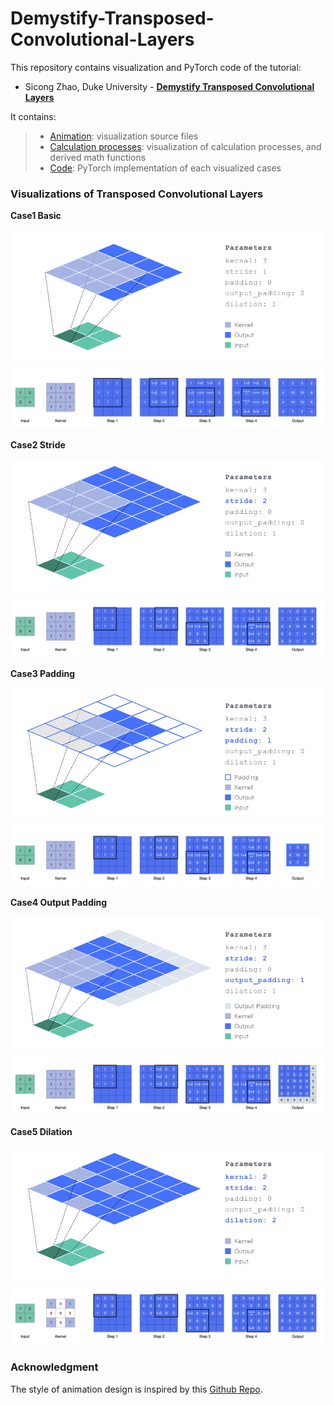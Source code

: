 # Demystify-Transposed-Convolutional-Layers

This repository contains visualization and PyTorch code of the tutorial: 

* Sicong Zhao, Duke University - **[Demystify Transposed Convolutional Layers](https://medium.com/@luo9137/demystify-transposed-convolutional-layers-6f7b61485454)** 

It contains:

> * [Animation](./animation): visualization source files
> * [Calculation processes](./calculation%20processes): visualization of calculation processes, and derived math functions
> * [Code](./code): PyTorch implementation of each visualized cases



### Visualizations of Transposed Convolutional Layers

**Case1 Basic**

<img src="./animation/1.Basic/basic.gif" />

<img src="./calculation%20processes/1.basic.jpeg" >



**Case2 Stride**

<img src="./animation/2.Stride/stride.gif" />

<img src="./calculation%20processes/2.stride.jpeg" >



**Case3 Padding**

<img src="./animation/3.Padding/padding.gif" />

<img src="./calculation%20processes/3.padding.jpeg" >



**Case4 Output Padding**

<img src="./animation/4.Output_Padding/output_padding.gif" />

<img src="./calculation%20processes/4.output_padding.jpeg" >



**Case5 Dilation**

<img src="./animation/5.Dilation/dilation.gif" />

<img src="./calculation%20processes/5.dilation.jpeg" >

### **Acknowledgment**

The style of animation design is inspired by this [Github Repo](https://github.com/vdumoulin/conv_arithmetic).

